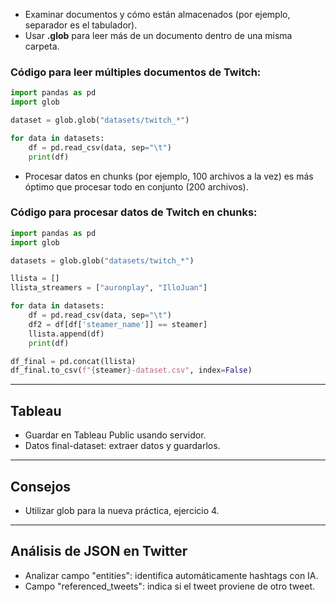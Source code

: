 
- Examinar documentos y cómo están almacenados (por ejemplo, separador es el tabulador).
- Usar **.glob** para leer más de un documento dentro de una misma carpeta.

### Código para leer múltiples documentos de Twitch:

```Python
import pandas as pd
import glob

dataset = glob.glob("datasets/twitch_*")

for data in datasets:
    df = pd.read_csv(data, sep="\t")
    print(df)
```

- Procesar datos en chunks (por ejemplo, 100 archivos a la vez) es más óptimo que procesar todo en conjunto (200 archivos).

### Código para procesar datos de Twitch en chunks:

```Python
import pandas as pd
import glob

datasets = glob.glob("datasets/twitch_*")

llista = []
llista_streamers = ["auronplay", "IlloJuan"]

for data in datasets:
    df = pd.read_csv(data, sep="\t")
    df2 = df[df['steamer_name']] == steamer]
    llista.append(df)
    print(df)

df_final = pd.concat(llista)
df_final.to_csv(f"{steamer}-dataset.csv", index=False)
```

---

## Tableau

- Guardar en Tableau Public usando servidor.
- Datos final-dataset: extraer datos y guardarlos.

---

## Consejos

- Utilizar glob para la nueva práctica, ejercicio 4.

---

## Análisis de JSON en Twitter

- Analizar campo "entities": identifica automáticamente hashtags con IA.
- Campo "referenced_tweets": indica si el tweet proviene de otro tweet.